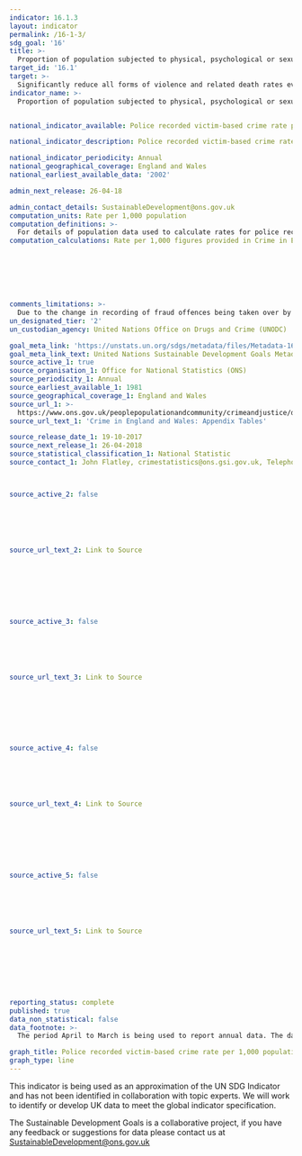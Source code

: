 ```yaml
---
indicator: 16.1.3
layout: indicator
permalink: /16-1-3/
sdg_goal: '16'
title: >-
  Proportion of population subjected to physical, psychological or sexual violence in the previous 12 months
target_id: '16.1'
target: >-
  Significantly reduce all forms of violence and related death rates everywhere
indicator_name: >-
  Proportion of population subjected to physical, psychological or sexual violence in the previous 12 months


national_indicator_available: Police recorded victim-based crime rate per 1,000 population

national_indicator_description: Police recorded victim-based crime rate per 1,000 population

national_indicator_periodicity: Annual
national_geographical_coverage: England and Wales
national_earliest_available_data: '2002'

admin_next_release: 26-04-18

admin_contact_details: SustainableDevelopment@ons.gov.uk
computation_units: Rate per 1,000 population
computation_definitions: >-
  For details of population data used to calculate rates for police recorded crime see Section 8.3 of the User Guide. https://www.ons.gov.uk/peoplepopulationandcommunity/crimeandjustice/methodologies/crimeandjusticemethodology. For a full range of offences included within each offence group see Appendix table A4 and A4 notes in source data https://www.ons.gov.uk/file?uri=/peoplepopulationandcommunity/crimeandjustice/datasets/crimeinenglandandwalesappendixtables/yearendingseptember2017/appendixtablesyearendingseptember2017v3.xls.
computation_calculations: Rate per 1,000 figures provided in Crime in England and Wales source.







comments_limitations: >-
  Due to the change in recording of fraud offences being taken over by Action Fraud, caution should be applied when comparing data over this transitional period and with earlier years. The User Guide provides more details including information on transfer date to Action Fraud for each force. https://www.ons.gov.uk/peoplepopulationandcommunity/crimeandjustice/methodologies/crimeandjusticemethodology
un_designated_tier: '2'
un_custodian_agency: United Nations Office on Drugs and Crime (UNODC)

goal_meta_link: 'https://unstats.un.org/sdgs/metadata/files/Metadata-16-01-03.pdf '
goal_meta_link_text: United Nations Sustainable Development Goals Metadata (PDF 217 KB)
source_active_1: true
source_organisation_1: Office for National Statistics (ONS)
source_periodicity_1: Annual
source_earliest_available_1: 1981
source_geographical_coverage_1: England and Wales
source_url_1: >-
  https://www.ons.gov.uk/peoplepopulationandcommunity/crimeandjustice/datasets/crimeinenglandandwalesappendixtables
source_url_text_1: 'Crime in England and Wales: Appendix Tables'

source_release_date_1: 19-10-2017
source_next_release_1: 26-04-2018
source_statistical_classification_1: National Statistic
source_contact_1: John Flatley, crimestatistics@ons.gsi.gov.uk, Telephone +44 (0)20 7592 8695



source_active_2: false






source_url_text_2: Link to Source








source_active_3: false






source_url_text_3: Link to Source








source_active_4: false






source_url_text_4: Link to Source








source_active_5: false






source_url_text_5: Link to Source








reporting_status: complete
published: true
data_non_statistical: false
data_footnote: >-
  The period April to March is being used to report annual data. The date on the X axis is the year at the start of the period

graph_title: Police recorded victim-based crime rate per 1,000 population
graph_type: line
---
```

This indicator is being used as an approximation of the UN SDG Indicator and has not been identified in collaboration with topic experts. We will work to identify or develop UK data to meet the global indicator specification.
  
The Sustainable Development Goals is a collaborative project, if you have any feedback or suggestions for data please contact us at <SustainableDevelopment@ons.gov.uk>



